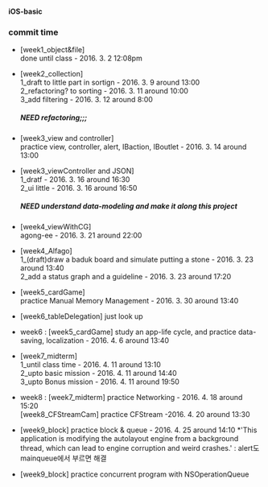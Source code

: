 #### iOS-basic

### commit time
* [week1_object&file]<br />done until class - 2016. 3. 2 12:08pm

* [week2_collection]<br/>1_draft to little part in sortign - 2016. 3. 9 around 13:00 <br />
    2_refactoring? to sorting - 2016. 3. 11 around 10:00<br />
    3_add filtering - 2016. 3. 12 around 8:00 <br/>
    ##### NEED refactoring;;; 

* [week3_view and controller]<br />practice view, controller, alert, IBaction, IBoutlet - 2016. 3. 14 around 13:00

* [week3_viewController and JSON]<br />1_dratf - 2016. 3. 16 around 16:30<br />
    2_ui little - 2016. 3. 16 around 16:50<br />
    ##### NEED  understand data-modeling and make it along this project 

* [week4_viewWithCG]<br />agong-ee - 2016. 3. 21 around 22:00

* [week4_Alfago]<br />1_(draft)draw a baduk board and simulate putting a stone - 2016. 3. 23 around 13:40<br />
	2_add a status graph and a guideline - 2016. 3. 23 around 17:20 <br/>

* [week5_cardGame]<br />practice Manual Memory Management - 2016. 3. 30 around 13:40<br />

* [week6_tableDelegation] just look up

* week6 : [week5_cardGame] study an app-life cycle, and practice data-saving, localization - 2016. 4. 6 around 13:40 <br/>

* [week7_midterm]<br />1_until class time - 2016. 4. 11 around 13:10<br />
	2_upto basic mission - 2016. 4. 11 around 14:40 <br />
	3_upto Bonus mission - 2016. 4. 11 around 19:50 <br />

* week8 : [week7_midterm] practice Networking - 2016. 4. 18 around 15:20<br />
    [week8_CFStreamCam] practice CFStream -2016. 4. 20 around 13:30 

* [week9_block] practice block & queue - 2016. 4. 25 around 14:10
    *'This application is modifying the autolayout engine from a background thread, which can lead to engine corruption and weird crashes.' : alert도 mainqueue에서 부르면 해결
* [week9_block] practice concurrent program with NSOperationQueue